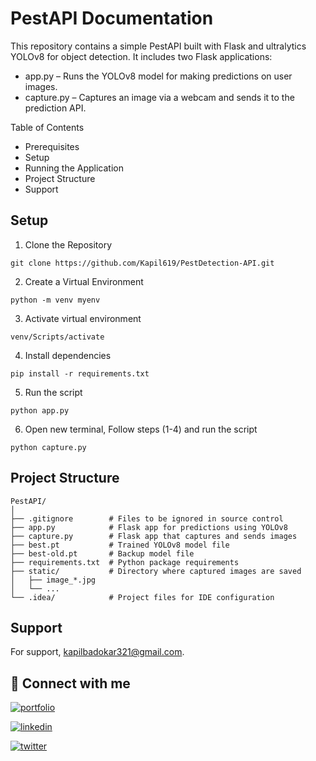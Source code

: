 # PestAPI Documentation

This repository contains a simple PestAPI built with Flask and ultralytics YOLOv8 for object detection. It includes two Flask applications:

- app.py – Runs the YOLOv8 model for making predictions on user images.
- capture.py – Captures an image via a webcam and sends it to the prediction API.


Table of Contents
- Prerequisites
- Setup
- Running the Application
- Project Structure
- Support 
## Setup

1. Clone the Repository
``` 
git clone https://github.com/Kapil619/PestDetection-API.git

``` 

2. Create a Virtual Environment
``` 
python -m venv myenv

``` 

3. Activate virtual environment
``` 
venv/Scripts/activate

``` 

4. Install dependencies
``` 
pip install -r requirements.txt

``` 

5. Run the script
``` 
python app.py

``` 

6. Open new terminal, Follow steps (1-4) and run the script
``` 
python capture.py

``` 
## Project Structure 

```plaintext
PestAPI/
│
├── .gitignore        # Files to be ignored in source control
├── app.py            # Flask app for predictions using YOLOv8
├── capture.py        # Flask app that captures and sends images
├── best.pt           # Trained YOLOv8 model file 
├── best-old.pt       # Backup model file
├── requirements.txt  # Python package requirements
├── static/           # Directory where captured images are saved
│   ├── image_*.jpg
│   └── ...
└── .idea/            # Project files for IDE configuration
```


## Support

For support, kapilbadokar321@gmail.com.


## 🔗 Connect with me
[![portfolio](https://img.shields.io/badge/my_portfolio-000?style=for-the-badge&logo=ko-fi&logoColor=white)](https://kapilbadokar.vercel.app/)


[![linkedin](https://img.shields.io/badge/linkedin-0A66C2?style=for-the-badge&logo=linkedin&logoColor=white)](https://www.linkedin.com/in/kapil-badokar/)


[![twitter](https://img.shields.io/badge/twitter-1DA1F2?style=for-the-badge&logo=twitter&logoColor=white)](https://x.com/kapil_badokar)

